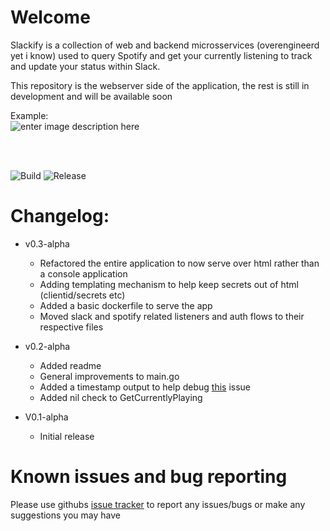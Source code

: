 # Welcome

Slackify is a collection of web and backend microsservices (overengineerd yet i know) used to query Spotify and get your currently listening to track and update your status within Slack.

This repository is the webserver side of the application, the rest is still in development and will be available soon

Example: <br>
![enter image description here](https://user-images.githubusercontent.com/63231900/211337042-b812ded7-9a24-4d28-b4b9-2a7c63991a19.png)



<br>
<br>


![Build](https://github.com/markpendlebury/Slackify/workflows/Build/badge.svg) ![Release](https://github.com/markpendlebury/Slackify/workflows/Release/badge.svg)


    
# Changelog:
- v0.3-alpha
  - Refactored the entire application to now serve over html rather than a console application
  - Adding templating mechanism to help keep secrets out of html (clientid/secrets etc) 
  - Added a basic dockerfile to serve the app 
  - Moved slack and spotify related listeners and auth flows to their respective files

- v0.2-alpha 
  - Added readme
  - General improvements to main.go 
  - Added a timestamp output to help debug [this](https://github.com/markpendlebury/Slackify/issues/8) issue
  - Added nil check to GetCurrentlyPlaying
  
- V0.1-alpha 
  - Initial release



# Known issues and bug reporting

Please use githubs [issue tracker](https://github.com/markpendlebury/Slackify/issues) to report any issues/bugs or make any suggestions you may have